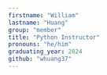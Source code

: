 ```yaml
---
firstname: "William"
lastname: "Huang"
group: "member"
title: "Python Instructor"
pronouns: "he/him"
graduating_year: 2024
github: "whuang37"
---
```

